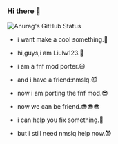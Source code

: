 ### Hi there 👋

![Anurag's GitHub Status](https://github-readme-stats.vercel.app/api?username=Liulw123&show_icons=true&theme=radical)

- i want make a cool something.🤔

- hi,guys,i am Liulw123.🙂

- i am a fnf mod porter.😃

- and i have a friend:nmslq.😈

- now i am porting the fnf mod.😎

- now we can be friend.😎😎😎

- i can help you fix something.🙂

- but i still need nmslq help now.😈

